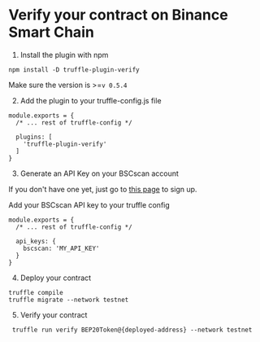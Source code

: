 # Verify your contract on Binance Smart Chain


1. Install the plugin with npm

```
npm install -D truffle-plugin-verify
```

Make sure the version is >=`v 0.5.4`

2. Add the plugin to your truffle-config.js file
```
module.exports = {
  /* ... rest of truffle-config */

  plugins: [
    'truffle-plugin-verify'
  ]
}
```
3. Generate an API Key on your BSCscan account

If you don't have one yet, just go to [this page](https://bscscan.com/login) to sign up.


Add your BSCscan API key to your truffle config

```
module.exports = {
  /* ... rest of truffle-config */

  api_keys: {
    bscscan: 'MY_API_KEY'
  }
}
```

4.  Deploy your contract

```
truffle compile
truffle migrate --network testnet
```

5. Verify your contract

```
 truffle run verify BEP20Token@{deployed-address} --network testnet

```